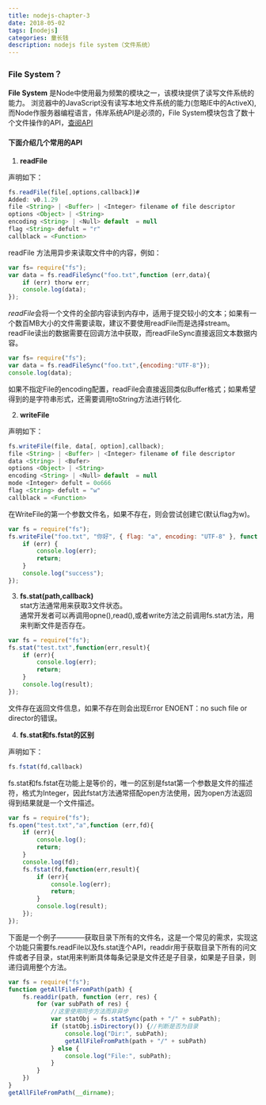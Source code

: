 ```yaml
---
title: nodejs-chapter-3
date: 2018-05-02
tags: [nodejs]
categories: 童长钱
description: nodejs file system（文件系统）
---
```


### File System？  
**File System** 是Node中使用最为频繁的模块之一，该模块提供了读写文件系统的能力。 
浏览器中的JavaScript没有读写本地文件系统的能力(忽略IE中的ActiveX),而Node作服务器编程语言，伟岸系统API是必须的，File System模块包含了数十个文件操作的API，[查阅API](https://nodejs.org/dist/latest-v8.x/docs/api//fs.html)
<!--more-->
#### 下面介绍几个常用的API
1. **readFile**

声明如下：    
``` node.js
fs.readFile(file[,options,callback])#  
Added: v0.1.29  
file <String> | <Buffer> | <Integer> filename of file descriptor  
options <Object> | <String>  
encoding <String> | <Null> default  = null  
flag <String> defult = "r"  
callblack = <Function>
```  
readFile 方法用异步来读取文件中的内容，例如：  

``` node.js
var fs= require("fs");
var data = fs.readFileSync("foo.txt",function (err,data){
    if (err) thorw err;
    console.log(data);
});
``` 
*readFile*会将一个文件的全部内容读到内存中，适用于提交较小的文本；如果有一个数百MB大小的文件需要读取，建议不要使用readFile而是选择stream。readFile读出的数据需要在回调方法中获取，而readFileSync直接返回文本数据内容。  

``` node.js
var fs= require("fs");
var data = fs.readFileSync("foo.txt",{encoding:"UTF-8"});
console.log(data);
```   

如果不指定File的encoding配置，readFile会直接返回类似Buffer格式；如果希望得到的是字符串形式，还需要调用toString方法进行转化.

2. **writeFile**  

声明如下：  

``` node.js
fs.writeFile(file, data[, option],callback);
file <String> | <Buffer> | <Integer> filename of file descriptor  
data <String> | <Bufer>
options <Object> | <String>  
encoding <String> | <Null> default  = null  
mode <Integer> defult = 0o666  
flag <String> defult = "w"  
callblack = <Function>
```   
在WriteFile的第一个参数文件名，如果不存在，则会尝试创建它(默认flag为w)。  

``` node.js
var fs = require("fs");
fs.writeFile("foo.txt", "你好", { flag: "a", encoding: "UTF-8" }, function (err) {
    if (err) {
        console.log(err);
        return;
    }
    console.log("success");
});
```  
3. **fs.stat(path,callback)**  
stat方法通常用来获取3文件状态。  
通常开发者可以再调用opne(),read(),或者write方法之前调用fs.stat方法，用来判断文件是否存在。  
    
``` node.js
var fs = require("fs");
fs.stat("test.txt",function(err,result){
    if (err){
        console.log(err);
        return;
    }
    console.log(result);
});
```   

文件存在返回文件信息，如果不存在则会出现Error ENOENT：no such file or director的错误。  

4. **fs.stat和fs.fstat的区别**

声明如下：  

``` node.js
fs.fstat(fd,callback)
```  

fs.stat和fs.fstat在功能上是等价的，唯一的区别是fstat第一个参数是文件的描述符，格式为Integer，因此fstat方法通常搭配open方法使用，因为open方法返回得到结果就是一个文件描述。  
 
``` node.js
var fs = require("fs");
fs.open("test.txt","a",function (err,fd){
    if (err){
        console.log();
        return;
    }
    console.log(fd);
    fs.fstat(fd,function(err,result){
        if (err){
            console.log(err);
            return;
        }
        console.log(result);
    });
});
```   

下面是一个例子————获取目录下所有的文件名，这是一个常见的需求，实现这个功能只需要fs.readFile以及fs.stat连个API，readdir用于获取目录下所有的问文件或者子目录，stat用来判断具体每条记录是文件还是子目录，如果是子目录，则递归调用整个方法。  

``` node.js
var fs = require("fs");
function getAllFileFromPath(path) {
    fs.readdir(path, function (err, res) {
        for (var subPath of res) {
            //这里使用同步方法而非异步
            var statObj = fs.statSync(path + "/" + subPath);
            if (statObj.isDirectory()) {//判断是否为目录
                console.log("Dir:", subPath);
                getAllFileFromPath(path + "/" + subPath)
            } else {
                console.log("File:", subPath);
            }
        }
    })
}
getAllFileFromPath(__dirname);
``` 